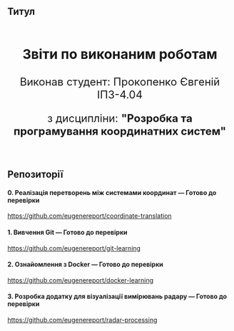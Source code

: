 ## Титул

<br>

<p align="center" style="font-size: 30px;">
    <b>Звіти по виконаним роботам</b>
</p>
<p align="center" style="font-size: 24px;">
    Виконав студент: Прокопенко Євгеній ІПЗ-4.04
</p>
<p align="center" style="font-size: 24px;">
    з дисципліни: <b>"Розробка та програмування координатних систем"</b>
</p>

<br>

## Репозиторії

#### 0. Реалізація перетворень між системами координат — **Готово до перевірки**

https://github.com/eugenereport/coordinate-translation

#### 1. Вивчення Git — **Готово до перевірки**

https://github.com/eugenereport/git-learning

#### 2. Ознайомлення з Docker — **Готово до перевірки**

https://github.com/eugenereport/docker-learning

#### 3. Розробка додатку для візуалізації вимірювань радару — **Готово до перевірки**

https://github.com/eugenereport/radar-processing